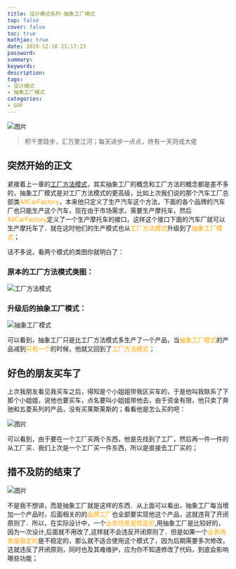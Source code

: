 ```yaml
---
title: 设计模式系列-抽象工厂模式
top: false
cover: false
toc: true
mathjax: true
date: 2019-12-16 21:17:23
password:
summary:
keywords:
description:
tags:
- 设计模式
- 抽象工厂模式
categories:
- GOF
---
```


![图片](https://cdn.jsdelivr.net/gh/greycodee/images@main/images/2021/10/08/20191216212929-20211008161813876.jpg)

> 积千里跬步，汇万里江河；每天进步一点点，终有一天将成大佬

## 突然开始的正文

紧接着上一章的[工厂方法模式](https://mjava.top/gof/gof-factory-method)，其实抽象工厂的概念和工厂方法的概念都是差不多的，抽象工厂模式是对工厂方法模式的更高级，比如上次我们说的那个汽车工厂总部类<font color=orange>AllCarFactory</font>，本来他只定义了生产汽车这个方法，下面的各个品牌的汽车厂也只能生产这个汽车，现在由于市场需求，需要生产摩托车，然后<font color=orange>AllCarFactory</font>定义了一个生产摩托车的接口，这样这个接口下面的汽车厂就可以生产摩托车了．就在这时他们的生产模式也从<font color=orange>工厂方法模式</font>升级到了<font color=orange>抽象工厂模式</font>；



话不多说，看两个模式的类图你就明白了：

### 原本的工厂方法模式类图：

![工厂方法模式](https://cdn.jsdelivr.net/gh/greycodee/images@main/images/2021/10/08/20191216202720-20211008161813952.png)

### 升级后的抽象工厂模式：

![抽象工厂模式](https://cdn.jsdelivr.net/gh/greycodee/images@main/images/2021/10/08/20191216203329-20211008161814048.png)

可以看到，抽象工厂只是比工厂方法模式多生产了一个产品，当<font color=orange>抽象工厂模式</font>的产品减到<font color=orange>只有一个</font>的时候，他就又回到了<font color=orange>工厂方法模式</font>；

## 好色的朋友买车了

上次我朋友看见我买车之后，得知是个小姐姐带我区买车的，于是他叫我联系了下那个小姐姐，说他也要买车，点名要叫小姐姐带他去，由于资金有限，他只卖了奔驰和五菱系列的产品，没有买莱斯莱斯的；看看他是怎么买的吧：

![图片](https://cdn.jsdelivr.net/gh/greycodee/images@main/images/2021/10/08/20191216205803-20211008161814196.png)

可以看到，由于要在一个工厂买两个东西，他是先找到了工厂，然后再一件一件的从工厂买．我们上次是一个工厂买一件东西，所以是直接去工厂买的；

## 措不及防的结束了

![图片](https://cdn.jsdelivr.net/gh/greycodee/images@main/images/2021/10/08/20191216205427-20211008161830697.gif)

不是我不想讲，而是抽象工厂就是这样的东西．从上面可以看出，抽象工厂每当增加一个产品时，后面相关的的<font color=orange>品牌工厂</font>也全部要实现他这个产品，这就违背了开闭原则了．所以，在实际设计中，一个<font color=orange>业务场景是稳定的</font>,用抽象工厂是比较好的，因为一次设计,后面就不用改了,这样就不会违反开闭原则了．但是如果一个<font color=orange>业务场景是稳定的</font>是不稳定的，那么就不适合使用这个模式了，因为后期需要多次修改，这就违反了开闭原则，同时也及其难维护，应为你不知道修改了代码，到底会影响哪些功能；
